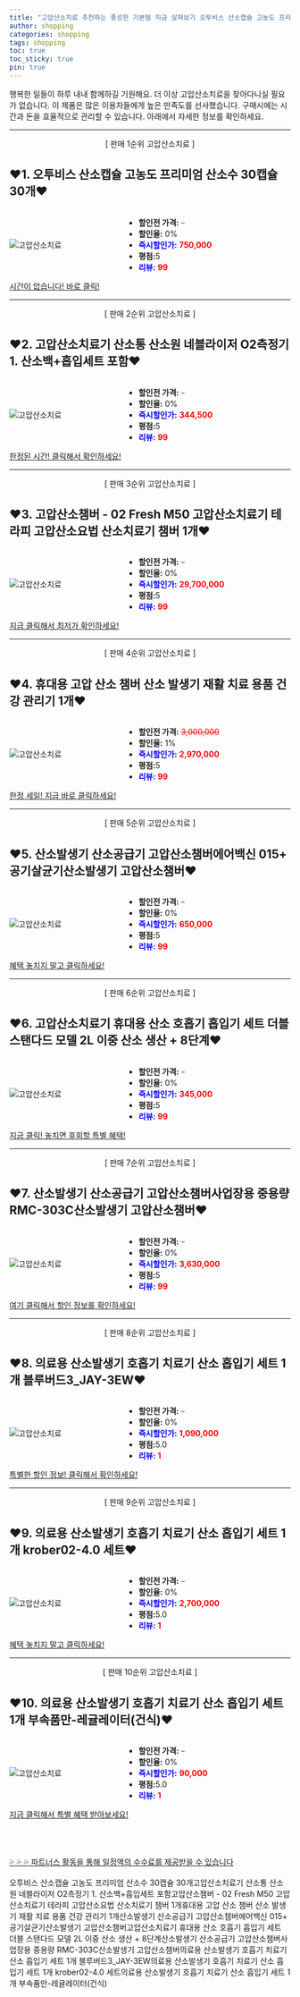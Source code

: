 ```yaml
---
title: "고압산소치료 추천하는 풍성한 기본템 지금 살펴보기 오투비스 산소캡슐 고농도 프리미엄 산소수"
author: shopping
categories: shopping
tags: shopping
toc: true
toc_sticky: true
pin: true
---
```

행복한 일들이 하루 내내 함께하길 기원해요. 더 이상 고압산소치료을 찾아다니실 필요가 없습니다. 이 제품은 많은 이용자들에게 높은 만족도를 선사했습니다. 구매시에는 시간과 돈을 효율적으로 관리할 수 있습니다. 아래에서 자세한 정보를 확인하세요.

---
<p class="toplist" style="margin: 0 auto; display: block; width: fit-content;">[ 판매 1순위 고압산소치료 ]</p>

<h2><strong>❤️1. 오투비스 산소캡슐 고농도 프리미엄 산소수 30캡슐 30개❤️</strong></h2>

<div style="display: flex; align-items: center;">
    <div style="flex: 0.4;">
        <img src="https://thumbnail9.coupangcdn.com/thumbnails/remote/230x230ex/image/vendor_inventory/06b5/9bc2120da2e2f0a3f5f9d6a063660570b41bed98cee31719701093d581fc.png" alt="고압산소치료" style="max-width: 100%;">
    </div>
    <div style="flex: 0.6; margin-left: 10px;">
        <ul>
            <li><strong>할인전 가격:</strong> <del style="color: red;">-</del></li>
            <li><strong>할인율:</strong> 0%</li>
            <li><span style='color:blue'><strong>즉시할인가:</strong></span> <span style='color:red'><strong>750,000</strong></span></li>
            <li><strong>평점:</strong>5</li>
            <li><span style='color:blue'><strong>리뷰:</strong></span> <span style='color:red'><strong>99</strong></span></li>
        </ul>
    </div>
</div>
<div class="center">
    <a href="https://selin100587001.github.io?lptag=AF9450613&subid=githubio&pageKey=8196609066&traceid=V0-153&itemId=23475308843&vendorItemId=90501819047" class="myButton">
        시간이 없습니다! 바로 클릭!
    </a>
</div>


---
<p class="toplist" style="margin: 0 auto; display: block; width: fit-content;">[ 판매 2순위 고압산소치료 ]</p>

<h2><strong>❤️2. 고압산소치료기 산소통 산소원 네블라이저 O2측정기 1. 산소백+흡입세트 포함❤️</strong></h2>

<div style="display: flex; align-items: center;">
    <div style="flex: 0.4;">
        <img src="https://thumbnail7.coupangcdn.com/thumbnails/remote/230x230ex/image/vendor_inventory/89cb/5f286e6464625718b8d8edb080596a29fe36e12dd9a9f34aed985945d926.jpg" alt="고압산소치료" style="max-width: 100%;">
    </div>
    <div style="flex: 0.6; margin-left: 10px;">
        <ul>
            <li><strong>할인전 가격:</strong> <del style="color: red;">-</del></li>
            <li><strong>할인율:</strong> 0%</li>
            <li><span style='color:blue'><strong>즉시할인가:</strong></span> <span style='color:red'><strong>344,500</strong></span></li>
            <li><strong>평점:</strong>5</li>
            <li><span style='color:blue'><strong>리뷰:</strong></span> <span style='color:red'><strong>99</strong></span></li>
        </ul>
    </div>
</div>
<div class="center">
    <a href="https://selin100587001.github.io?lptag=AF9450613&subid=githubio&pageKey=8175257290&traceid=V0-153&itemId=23361657529&vendorItemId=90392087771" class="myButton">
        한정된 시간! 클릭해서 확인하세요!
    </a>
</div>


---
<p class="toplist" style="margin: 0 auto; display: block; width: fit-content;">[ 판매 3순위 고압산소치료 ]</p>

<h2><strong>❤️3. 고압산소챔버 - 02 Fresh M50 고압산소치료기 테라피 고압산소요법 산소치료기 챔버 1개❤️</strong></h2>

<div style="display: flex; align-items: center;">
    <div style="flex: 0.4;">
        <img src="https://thumbnail9.coupangcdn.com/thumbnails/remote/230x230ex/image/vendor_inventory/7a0c/393f7d6dd18269f05dda5d95b8b01056515ec0fcfd8877b281b2f791d5c2.png" alt="고압산소치료" style="max-width: 100%;">
    </div>
    <div style="flex: 0.6; margin-left: 10px;">
        <ul>
            <li><strong>할인전 가격:</strong> <del style="color: red;">-</del></li>
            <li><strong>할인율:</strong> 0%</li>
            <li><span style='color:blue'><strong>즉시할인가:</strong></span> <span style='color:red'><strong>29,700,000</strong></span></li>
            <li><strong>평점:</strong>5</li>
            <li><span style='color:blue'><strong>리뷰:</strong></span> <span style='color:red'><strong>99</strong></span></li>
        </ul>
    </div>
</div>
<div class="center">
    <a href="https://selin100587001.github.io?lptag=AF9450613&subid=githubio&pageKey=6775753745&traceid=V0-153&itemId=15920993441&vendorItemId=83128308613" class="myButton">
        지금 클릭해서 최저가 확인하세요!
    </a>
</div>


---
<p class="toplist" style="margin: 0 auto; display: block; width: fit-content;">[ 판매 4순위 고압산소치료 ]</p>

<h2><strong>❤️4. 휴대용 고압 산소 챔버 산소 발생기 재활 치료 용품 건강 관리기 1개❤️</strong></h2>

<div style="display: flex; align-items: center;">
    <div style="flex: 0.4;">
        <img src="https://thumbnail8.coupangcdn.com/thumbnails/remote/230x230ex/image/vendor_inventory/99b7/6641428b75f8856f3f30f70b5b4468106152c5837e0ae7fcd41fd66ae4e5.jpg" alt="고압산소치료" style="max-width: 100%;">
    </div>
    <div style="flex: 0.6; margin-left: 10px;">
        <ul>
            <li><strong>할인전 가격:</strong> <del style="color: red;">3,000,000</del></li>
            <li><strong>할인율:</strong> 1%</li>
            <li><span style='color:blue'><strong>즉시할인가:</strong></span> <span style='color:red'><strong>2,970,000</strong></span></li>
            <li><strong>평점:</strong>5</li>
            <li><span style='color:blue'><strong>리뷰:</strong></span> <span style='color:red'><strong>99</strong></span></li>
        </ul>
    </div>
</div>
<div class="center">
    <a href="https://selin100587001.github.io?lptag=AF9450613&subid=githubio&pageKey=7375423509&traceid=V0-153&itemId=19035102113&vendorItemId=86159063171" class="myButton">
        한정 세일! 지금 바로 클릭하세요!
    </a>
</div>


---
<p class="toplist" style="margin: 0 auto; display: block; width: fit-content;">[ 판매 5순위 고압산소치료 ]</p>

<h2><strong>❤️5. 산소발생기 산소공급기 고압산소챔버에어백신 015+ 공기살균기산소발생기 고압산소챔버❤️</strong></h2>

<div style="display: flex; align-items: center;">
    <div style="flex: 0.4;">
        <img src="https://thumbnail8.coupangcdn.com/thumbnails/remote/230x230ex/image/vendor_inventory/20e6/3100bf46acc49168c356733f783c6adb17bd143d27d57a55969c55f45ca7.jpg" alt="고압산소치료" style="max-width: 100%;">
    </div>
    <div style="flex: 0.6; margin-left: 10px;">
        <ul>
            <li><strong>할인전 가격:</strong> <del style="color: red;">-</del></li>
            <li><strong>할인율:</strong> 0%</li>
            <li><span style='color:blue'><strong>즉시할인가:</strong></span> <span style='color:red'><strong>650,000</strong></span></li>
            <li><strong>평점:</strong>5</li>
            <li><span style='color:blue'><strong>리뷰:</strong></span> <span style='color:red'><strong>99</strong></span></li>
        </ul>
    </div>
</div>
<div class="center">
    <a href="https://selin100587001.github.io?lptag=AF9450613&subid=githubio&pageKey=8022230761&traceid=V0-153&itemId=22417481589&vendorItemId=89462248577" class="myButton">
        혜택 놓치지 말고 클릭하세요!
    </a>
</div>


---
<p class="toplist" style="margin: 0 auto; display: block; width: fit-content;">[ 판매 6순위 고압산소치료 ]</p>

<h2><strong>❤️6. 고압산소치료기 휴대용 산소 호흡기 흡입기 세트 더블 스탠다드 모델  2L 이중 산소 생산 + 8단계❤️</strong></h2>

<div style="display: flex; align-items: center;">
    <div style="flex: 0.4;">
        <img src="https://thumbnail10.coupangcdn.com/thumbnails/remote/230x230ex/image/vendor_inventory/0a45/0bd7205102044bf538d4ea468a764606a2512e95060b62f0322030b672e5.jpg" alt="고압산소치료" style="max-width: 100%;">
    </div>
    <div style="flex: 0.6; margin-left: 10px;">
        <ul>
            <li><strong>할인전 가격:</strong> <del style="color: red;">-</del></li>
            <li><strong>할인율:</strong> 0%</li>
            <li><span style='color:blue'><strong>즉시할인가:</strong></span> <span style='color:red'><strong>345,000</strong></span></li>
            <li><strong>평점:</strong>5</li>
            <li><span style='color:blue'><strong>리뷰:</strong></span> <span style='color:red'><strong>99</strong></span></li>
        </ul>
    </div>
</div>
<div class="center">
    <a href="https://selin100587001.github.io?lptag=AF9450613&subid=githubio&pageKey=8161448099&traceid=V0-153&itemId=23269899358&vendorItemId=90392092939" class="myButton">
        지금 클릭! 놓치면 후회할 특별 혜택!
    </a>
</div>


---
<p class="toplist" style="margin: 0 auto; display: block; width: fit-content;">[ 판매 7순위 고압산소치료 ]</p>

<h2><strong>❤️7. 산소발생기 산소공급기 고압산소챔버사업장용 중용량 RMC-303C산소발생기 고압산소챔버❤️</strong></h2>

<div style="display: flex; align-items: center;">
    <div style="flex: 0.4;">
        <img src="https://thumbnail9.coupangcdn.com/thumbnails/remote/230x230ex/image/vendor_inventory/0ceb/fa6878d0e2a91fc5d2ae8111dc5af9e211e320674b123a429d45816b72e3.jpg" alt="고압산소치료" style="max-width: 100%;">
    </div>
    <div style="flex: 0.6; margin-left: 10px;">
        <ul>
            <li><strong>할인전 가격:</strong> <del style="color: red;">-</del></li>
            <li><strong>할인율:</strong> 0%</li>
            <li><span style='color:blue'><strong>즉시할인가:</strong></span> <span style='color:red'><strong>3,630,000</strong></span></li>
            <li><strong>평점:</strong>5</li>
            <li><span style='color:blue'><strong>리뷰:</strong></span> <span style='color:red'><strong>99</strong></span></li>
        </ul>
    </div>
</div>
<div class="center">
    <a href="https://selin100587001.github.io?lptag=AF9450613&subid=githubio&pageKey=8022230995&traceid=V0-153&itemId=22417481986&vendorItemId=89462248954" class="myButton">
        여기 클릭해서 할인 정보를 확인하세요!
    </a>
</div>


---
<p class="toplist" style="margin: 0 auto; display: block; width: fit-content;">[ 판매 8순위 고압산소치료 ]</p>

<h2><strong>❤️8. 의료용 산소발생기 호흡기 치료기 산소 흡입기 세트 1개 블루버드3_JAY-3EW❤️</strong></h2>

<div style="display: flex; align-items: center;">
    <div style="flex: 0.4;">
        <img src="https://thumbnail6.coupangcdn.com/thumbnails/remote/230x230ex/image/vendor_inventory/9dcb/def0cbf8ff5c279aea1d4cc017a28287bbb0be7f39deabd376f2929d0d11.jpg" alt="고압산소치료" style="max-width: 100%;">
    </div>
    <div style="flex: 0.6; margin-left: 10px;">
        <ul>
            <li><strong>할인전 가격:</strong> <del style="color: red;">-</del></li>
            <li><strong>할인율:</strong> 0%</li>
            <li><span style='color:blue'><strong>즉시할인가:</strong></span> <span style='color:red'><strong>1,090,000</strong></span></li>
            <li><strong>평점:</strong>5.0</li>
            <li><span style='color:blue'><strong>리뷰:</strong></span> <span style='color:red'><strong>1</strong></span></li>
        </ul>
    </div>
</div>
<div class="center">
    <a href="https://selin100587001.github.io?lptag=AF9450613&subid=githubio&pageKey=8121646598&traceid=V0-153&itemId=23038362701&vendorItemId=90072084619" class="myButton">
        특별한 할인 정보! 클릭해서 확인하세요!
    </a>
</div>


---
<p class="toplist" style="margin: 0 auto; display: block; width: fit-content;">[ 판매 9순위 고압산소치료 ]</p>

<h2><strong>❤️9. 의료용 산소발생기 호흡기 치료기 산소 흡입기 세트 1개 krober02-4.0 세트❤️</strong></h2>

<div style="display: flex; align-items: center;">
    <div style="flex: 0.4;">
        <img src="https://thumbnail8.coupangcdn.com/thumbnails/remote/230x230ex/image/vendor_inventory/1236/c3b6e0337b6b8eb6540be302aef75f2e1ed665ca63e9418f29bb773dfa8f.jpg" alt="고압산소치료" style="max-width: 100%;">
    </div>
    <div style="flex: 0.6; margin-left: 10px;">
        <ul>
            <li><strong>할인전 가격:</strong> <del style="color: red;">-</del></li>
            <li><strong>할인율:</strong> 0%</li>
            <li><span style='color:blue'><strong>즉시할인가:</strong></span> <span style='color:red'><strong>2,700,000</strong></span></li>
            <li><strong>평점:</strong>5.0</li>
            <li><span style='color:blue'><strong>리뷰:</strong></span> <span style='color:red'><strong>1</strong></span></li>
        </ul>
    </div>
</div>
<div class="center">
    <a href="https://selin100587001.github.io?lptag=AF9450613&subid=githubio&pageKey=8121646598&traceid=V0-153&itemId=23038362692&vendorItemId=90072084592" class="myButton">
        혜택 놓치지 말고 클릭하세요!
    </a>
</div>


---
<p class="toplist" style="margin: 0 auto; display: block; width: fit-content;">[ 판매 10순위 고압산소치료 ]</p>

<h2><strong>❤️10. 의료용 산소발생기 호흡기 치료기 산소 흡입기 세트 1개 부속품만-레귤레이터(건식)❤️</strong></h2>

<div style="display: flex; align-items: center;">
    <div style="flex: 0.4;">
        <img src="https://thumbnail7.coupangcdn.com/thumbnails/remote/230x230ex/image/vendor_inventory/247c/5368d54961dd7a54461d2d40c5049253e9805ae2ec36dec1897a34e848d0.jpg" alt="고압산소치료" style="max-width: 100%;">
    </div>
    <div style="flex: 0.6; margin-left: 10px;">
        <ul>
            <li><strong>할인전 가격:</strong> <del style="color: red;">-</del></li>
            <li><strong>할인율:</strong> 0%</li>
            <li><span style='color:blue'><strong>즉시할인가:</strong></span> <span style='color:red'><strong>90,000</strong></span></li>
            <li><strong>평점:</strong>5.0</li>
            <li><span style='color:blue'><strong>리뷰:</strong></span> <span style='color:red'><strong>1</strong></span></li>
        </ul>
    </div>
</div>
<div class="center">
    <a href="https://selin100587001.github.io?lptag=AF9450613&subid=githubio&pageKey=8121646598&traceid=V0-153&itemId=23054206168&vendorItemId=90087862563" class="myButton">
        지금 클릭해서 특별 혜택 받아보세요!
    </a>
</div>

<br><br><br>[💦 💦 💦 파트너스 활동을 통해 일정액의 수수료를 제공받을 수 있습니다](https://link.coupang.com/a/bcpT2c)<br><br>오투비스 산소캡슐 고농도 프리미엄 산소수 30캡슐 30개고압산소치료기 산소통 산소원 네블라이저 O2측정기 1. 산소백+흡입세트 포함고압산소챔버 - 02 Fresh M50 고압산소치료기 테라피 고압산소요법 산소치료기 챔버 1개휴대용 고압 산소 챔버 산소 발생기 재활 치료 용품 건강 관리기 1개산소발생기 산소공급기 고압산소챔버에어백신 015+ 공기살균기산소발생기 고압산소챔버고압산소치료기 휴대용 산소 호흡기 흡입기 세트 더블 스탠다드 모델  2L 이중 산소 생산 + 8단계산소발생기 산소공급기 고압산소챔버사업장용 중용량 RMC-303C산소발생기 고압산소챔버의료용 산소발생기 호흡기 치료기 산소 흡입기 세트 1개 블루버드3_JAY-3EW의료용 산소발생기 호흡기 치료기 산소 흡입기 세트 1개 krober02-4.0 세트의료용 산소발생기 호흡기 치료기 산소 흡입기 세트 1개 부속품만-레귤레이터(건식)